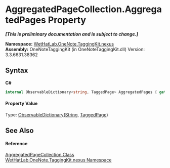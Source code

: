 # AggregatedPageCollection.AggregatedPages Property 
 _**\[This is preliminary documentation and is subject to change.\]**_

**Namespace:**&nbsp;<a href="40d5f0b3-010c-8e93-8fd5-176a37ec6237">WetHatLab.OneNote.TaggingKit.nexus</a><br />**Assembly:**&nbsp;OneNoteTaggingKit (in OneNoteTaggingKit.dll) Version: 3.3.6631.38362

## Syntax

**C#**<br />
``` C#
internal ObservableDictionary<string, TaggedPage> AggregatedPages { get; }
```


#### Property Value
Type: <a href="b95e4b9e-1bee-ddc0-1db7-61a35069e23a">ObservableDictionary</a>(<a href="http://msdn2.microsoft.com/en-us/library/s1wwdcbf" target="_blank">String</a>, <a href="8ece46e2-d9ee-9847-5b1f-0093ae8ed9c2">TaggedPage</a>)

## See Also


#### Reference
<a href="0df442d7-ee20-6a1d-360b-86bb79fd8f2a">AggregatedPageCollection Class</a><br /><a href="40d5f0b3-010c-8e93-8fd5-176a37ec6237">WetHatLab.OneNote.TaggingKit.nexus Namespace</a><br />